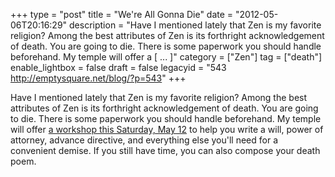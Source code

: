 +++
type = "post"
title = "We're All Gonna Die"
date = "2012-05-06T20:16:29"
description = "Have I mentioned lately that Zen is my favorite religion? Among the best attributes of Zen is its forthright acknowledgement of death. You are going to die. There is some paperwork you should handle beforehand. My temple will offer a [ ... ]"
category = ["Zen"]
tag = ["death"]
enable_lightbox = false
draft = false
legacyid = "543 http://emptysquare.net/blog/?p=543"
+++

<p>Have I mentioned lately that Zen is my favorite religion? Among the best
attributes of Zen is its forthright acknowledgement of death. You are
going to die. There is some paperwork you should handle beforehand. My
temple will offer <a href="http://villagezendo.org/2012/02/getting-organized-for-the-inevitable/">a workshop this Saturday, May
12</a>
to help you write a will, power of attorney, advance directive, and
everything else you'll need for a convenient demise. If you still have
time, you can also compose your death poem.</p>
